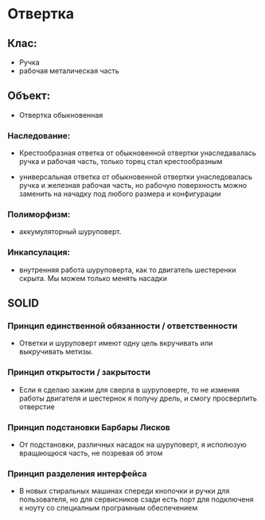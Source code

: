 ﻿# Отвертка

## Клас: 
- Ручка
- рабочая металическая часть

## Объект:

- Отвертка обыкновенная

### Наследование:

- Крестообразная ответка от  обыкновенной отвертки унаследавалась ручка и рабочая часть, только торец стал крестообразным

- универсальная ответка от обыкновенной отвертки унаследовалась ручка и железная рабочая часть, но рабочую поверхность можно заменить  на начадку под любого размера и конфигурации

### Полиморфизм:

- аккумуляторный шуруповерт. 

### Инкапсулация:
- внутренняя работа шуруповерта, как то двигатель шестеренки скрыта. Мы можем только менять насадки


## SOLID

### Принцип единственной обязанности / ответственности

- Ответки и шуруповерт имеют одну цель вкручивать или выкручивать метизы.

### Принцип открытости / закрытости

- Если я сделаю зажим для сверла в шуруповерте, то не изменяя работы двигателя и шестернок я получу дрель, и смогу просверлить отверстие

### Принцип подстановки Барбары Лисков
- От подстановки, различных насадок на шуруповерт, я исполюзую вращающюся часть, не позревая об этом

### Принцип разделения интерфейса

- В новых стиральных машинах спереди кнопочки и ручки для пользователя, но для сервисников сзади есть  порт для подключеня к ноуту со специалным програмным обеспечением
